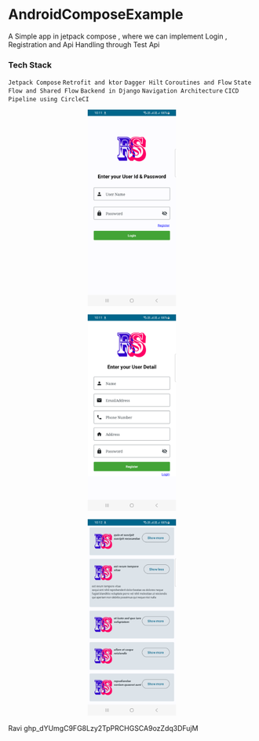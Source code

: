 # AndroidComposeExample 

A Simple app in jetpack compose , where we can implement Login , Registration and Api Handling through Test Api

### Tech Stack

`Jetpack Compose`
`Retrofit and ktor`
`Dagger Hilt`
`Coroutines and Flow`
`State Flow and Shared Flow`
`Backend in Django`
`Navigation Architecture`
`CICD Pipeline using CircleCI`

<p align="center">
<img src="screenshot/login.png" height="400">
</p>
<p align="center">
<img src="screenshot/registration.png" height="400">
</p>
<p align="center">
<img src="screenshot/dashboard.png" height="400">
</p>Ravi
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